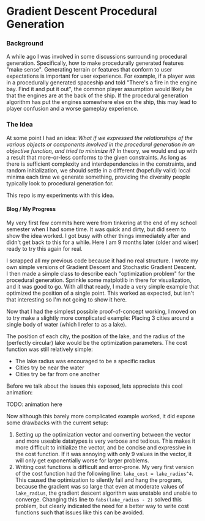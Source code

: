 # Gradient Descent Procedural Generation

### Background
A while ago I was involved in some discussions surrounding procedural generation. Specifically, how to make procedurally generated features "make sense". Generating terrain or features that conform to user expectations is important for user experience. For example, if a player was in a procedurally generated spaceship and told "There's a fire in the engine bay. Find it and put it out", the common player assumption would likely be that the engines are at the back of the ship. If the procedural generation algorithm has put the engines somewhere else on the ship, this may lead to player confusion and a worse gameplay experience.

### The Idea
At some point I had an idea: _What if we expressed the relationships of the various objects or components involved in the procedural generation in an objective function, and tried to minimize it?_ In theory, we would end up with a result that more-or-less conforms to the given constraints. As long as there is sufficient complexity and interdependencies in the constraints, and random initialization, we should settle in a different (hopefully valid) local minima each time we generate something, providing the diversity people typically look to procedural generation for.

This repo is my experiments with this idea.

#### Blog / My Progress
My very first few commits here were from tinkering at the end of my school semester when I had some time. It was quick and dirty, but did seem to show the idea worked. I got busy with other things immediately after and didn't get back to this for a while. Here I am 9 months later (older and wiser) ready to try this again for real.

I scrapped all my previous code because it had no real structure. I wrote my own simple versions of Gradient Descent and Stochastic Gradient Descent. I then made a simple class to describe each "optimization problem" for the procedural generation. Sprinkle some matplotlib in there for visualization, and it was good to go. With all that ready, I made a very simple example that optimized the position of a single point. This worked as expected, but isn't that interesting so I'm not going to show it here.

Now that I had the simplest possible proof-of-concept working, I moved on to try make a slightly more complicated example: Placing 3 cities around a single body of water (which I refer to as a lake).

The position of each city, the position of the lake, and the radius of the (perfectly circular) lake would be the optimization parameters. The cost function was still relatively simple:
* The lake radius was encouraged to be a specific radius
* Cities try be near the water
* Cities try be far from one another

Before we talk about the issues this exposed, lets appreciate this cool animation:

TODO: animation here

Now although this barely more complicated example worked, it did expose some drawbacks with the current setup:
1. Setting up the optimization vector and converting between the vector and more useable datatypes is very verbose and tedious. This makes it more difficult to initialize the vector, and be concise and expressive in the cost function. If it was annoying with only 9 values in the vector, it will only get exponentially worse for larger problems.
2. Writing cost functions is difficult and error-prone. My very first version of the cost function had the following line: `lake_cost = lake_radius^4`. This caused the optimization to silently fail and hang the program, because the gradient was so large that even at moderate values of `lake_radius`, the gradient descent algorithm was unstable and unable to converge. Changing this line to `fabs(lake_radius - 2)` solved this problem, but clearly indicated the need for a better way to write cost functions such that issues like this can be avoided.


